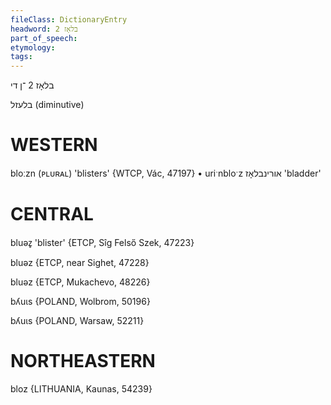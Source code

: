 ```yaml
---
fileClass: DictionaryEntry
headword: בלאָז 2
part_of_speech: 
etymology: 
tags: 
---
```

בלאָז 2
־ן
די

בלעזל
(diminutive)

WESTERN
========

bloːzn (ᴘʟᴜʀᴀʟ) 'blisters' {WTCP, Vác, 47197}
	•	uriˑnbloˑz אורינבלאָז 'bladder'

CENTRAL
========

bluəz̥ 'blister' {ETCP, Sîg Felső Szek, 47223}

bluəz {ETCP, near Sighet, 47228}

bluəz {ETCP, Mukachevo, 48226}

bʎuɩs {POLAND, Wolbrom, 50196}

bʎuɩs {POLAND, Warsaw, 52211}

NORTHEASTERN
==============

bloz {LITHUANIA, Kaunas, 54239} 